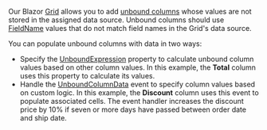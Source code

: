 Our Blazor [Grid](https://docs.devexpress.com/Blazor/DevExpress.Blazor.DxGrid) allows you to add [unbound columns](https://docs.devexpress.com/Blazor/DevExpress.Blazor.DxGridDataColumn.UnboundType) whose values are not stored in the assigned data source. Unbound columns should use [FieldName](https://docs.devexpress.com/Blazor/DevExpress.Blazor.DxGridDataColumn.FieldName) values that do not match field names in the Grid's data source.

You can populate unbound columns with data in two ways:

* Specify the [UnboundExpression](https://docs.devexpress.com/Blazor/DevExpress.Blazor.DxGridDataColumn.UnboundExpression) property to calculate unbound column values based on other column values. In this example, the **Total** column uses this property to calculate its values.
* Handle the [UnboundColumnData](https://docs.devexpress.com/Blazor/DevExpress.Blazor.DxGrid.UnboundColumnData) event to specify column values based on custom logic. In this example, the **Discount** column uses this event to populate associated cells. The event handler increases the discount price by 10% if seven or more days have passed between order date and ship date.

